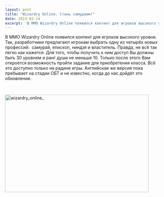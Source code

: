 ```yaml
---
layout: post
title: "Wizardry Online. Стань самураем!"
date: 2013-02-14
excerpt: 'В ММО Wizardry Online появился контент для игроков высокого уровня. Так, разработчики предлагают игрокам выбрать одну из четырёх новых профессий&#58;  самурай, епископ, ниндзя и властитель. Правда, не всё так легко как кажется. Для того, чтобы получить к ним доступ...'
---
```


В ММО Wizardry Online появился контент для игроков высокого уровня. Так, разработчики предлагают игрокам выбрать одну из четырёх новых профессий:  самурай, епископ, ниндзя и властитель. Правда, не всё так легко как кажется. Для того, чтобы получить к ним доступ Вы должны быть 30 уровнем и ранг души не меньше 10. Только после этого Вам откроется возможность пройти задание для приобретения класса. Всё это доступно только на радине игры. Английская же версия пока пребывает на стадии ОБТ и не известно, когда до нас дойдёт это обновление.

&nbsp;

<a href="http://gamersoul.ru/wp-content/uploads/2013/01/wizardry_online_.jpg"><img class="size-full wp-image-1070 aligncenter" alt="wizardry_online_" src="http://gamersoul.ru/wp-content/uploads/2013/01/wizardry_online_.jpg" width="470" height="320" /></a>